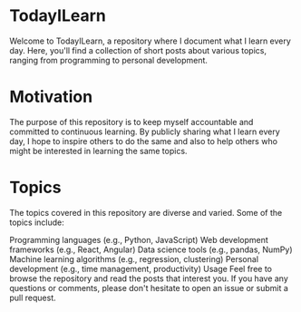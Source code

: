 # TodayILearn
Welcome to TodayILearn, a repository where I document what I learn every day. Here, you'll find a collection of short posts about various topics, ranging from programming to personal development.

# Motivation
The purpose of this repository is to keep myself accountable and committed to continuous learning. By publicly sharing what I learn every day, I hope to inspire others to do the same and also to help others who might be interested in learning the same topics.

# Topics
The topics covered in this repository are diverse and varied. Some of the topics include:

Programming languages (e.g., Python, JavaScript)
Web development frameworks (e.g., React, Angular)
Data science tools (e.g., pandas, NumPy)
Machine learning algorithms (e.g., regression, clustering)
Personal development (e.g., time management, productivity)
Usage
Feel free to browse the repository and read the posts that interest you. If you have any questions or comments, please don't hesitate to open an issue or submit a pull request.
